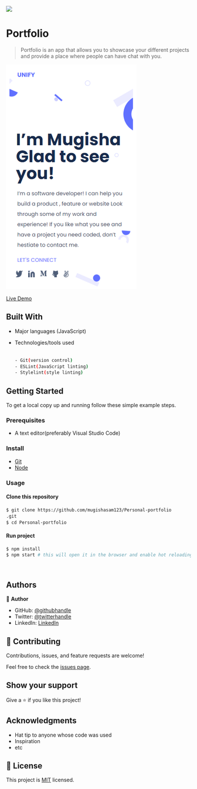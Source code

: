 ![](https://img.shields.io/badge/Portfolio-blue)
# Portfolio
> Portfolio is an app that allows you to showcase your different projects and provide a place where people can have chat with you.

![screenshot](./images/app_screenshot.png)


[Live Demo](https://portfolio40.netlify.app/)

## Built With

- Major languages (JavaScript)
- Technologies/tools used 

  
  ``` bash
  
  - Git(version control)
  - ESLint(JavaScript linting)
  - Stylelint(style linting)

  ```


## Getting Started

To get a local copy up and running follow these simple example steps.

### Prerequisites
 - A text editor(preferably Visual Studio Code)
### Install
  -  [Git](https://git-scm.com/downloads)
  -  [Node](https://nodejs.org/en/download/)
### Usage
#### Clone this repository

```bash
$ git clone https://github.com/mugishasam123/Personal-portfolio
.git
$ cd Personal-portfolio

```
#### Run project

```bash
$ npm install
$ npm start # this will open it in the browser and enable hot reloading
```

  <br>


## Authors

👤 **Author**

- GitHub: [@githubhandle](https://github.com/mugishasam123)
- Twitter: [@twitterhandle](https://twitter.com/mugishasamuel42/)
- LinkedIn: [LinkedIn](https://www.linkedin.com/in/mugisha-samuel-55a905208/)


## 🤝 Contributing

Contributions, issues, and feature requests are welcome!

Feel free to check the [issues page](https://github.com/mugishasam123/Personal-portfolio/issues).

## Show your support

Give a ⭐️ if you like this project!

## Acknowledgments

- Hat tip to anyone whose code was used
- Inspiration
- etc
## 📝 License

This project is [MIT](https://opensource.org/licenses/MIT) licensed.
